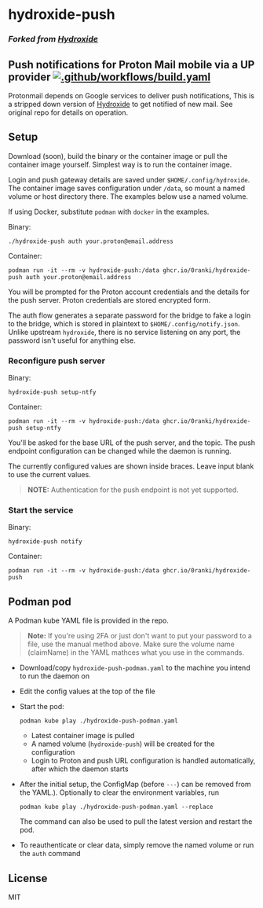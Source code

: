 # hydroxide-push
### *Forked from [Hydroxide](https://github.com/emersion/hydroxide)*

## Push notifications for Proton Mail mobile via a UP provider [![.github/workflows/build.yaml](https://github.com/0ranki/hydroxide-push/actions/workflows/build.yaml/badge.svg)](https://github.com/0ranki/hydroxide-push/actions/workflows/build.yaml)

Protonmail depends on Google services to deliver push notifications,
This is a stripped down version of [Hydroxide](https://github.com/emersion/hydroxide)
to get notified of new mail. See original repo for details on operation.

## Setup

Download (soon), build the binary or the container image or pull the container image yourself.
Simplest way is to run the container image.

Login and push gateway details are saved under `$HOME/.config/hydroxide`. The container
image saves configuration under `/data`, so mount a named volume or host directory there.
The examples below use a named volume.

If using Docker, substitute `podman` with `docker` in the examples. 

Binary:
```shell
./hydroxide-push auth your.proton@email.address
```
Container:
```shell
podman run -it --rm -v hydroxide-push:/data ghcr.io/0ranki/hydroxide-push auth your.proton@email.address
```
You will be prompted for the Proton account credentials and the details for the push server. Proton credentials are stored encrypted form.

The auth flow generates a separate password for the bridge to fake a login to the bridge, which is stored in plaintext to `$HOME/.config/notify.json`. Unlike upstream `hydroxide`, there is no service listening on any port, the password isn't useful for anything else.

### Reconfigure push server
Binary:
```shell
hydroxide-push setup-ntfy
```
Container:
```shell
podman run -it --rm -v hydroxide-push:/data ghcr.io/0ranki/hydroxide-push setup-ntfy
```
You'll be asked for the base URL of the push server, and the topic. The push endpoint configuration can be changed while the daemon is running.

The currently configured values are shown inside braces. Leave input blank to use the current values.

>**NOTE:** Authentication for the push endpoint is not yet supported.

### Start the service

Binary:
```shell
hydroxide-push notify
```
Container:
```shell
podman run -it --rm -v hydroxide-push:/data ghcr.io/0ranki/hydroxide-push
```

## Podman pod

A Podman kube YAML file is provided in the repo.

> **Note:** If you're using 2FA or just don't want to put your password to a file, use the manual method above. Make sure the volume name (claimName) in the YAML mathces what you use in the commands. 

- Download/copy `hydroxide-push-podman.yaml` to the machine you intend to run the daemon on
- Edit the config values at the top of the file
- Start the pod:
    ```shell
    podman kube play ./hydroxide-push-podman.yaml
    ```
    - Latest container image is pulled
    - A named volume (`hydroxide-push`) will be created for the configuration
    - Login to Proton and push URL configuration is handled automatically, after which the daemon starts
- After the initial setup, the ConfigMap (before `---`) can be removed from the YAML.). Optionally to clear the environment variables, run

    ```shell
    podman kube play ./hydroxide-push-podman.yaml --replace
    ```
    The command can also be used to pull the latest version and restart the pod.
- To reauthenticate or clear data, simply remove the named volume or run the `auth` command


## License
MIT
